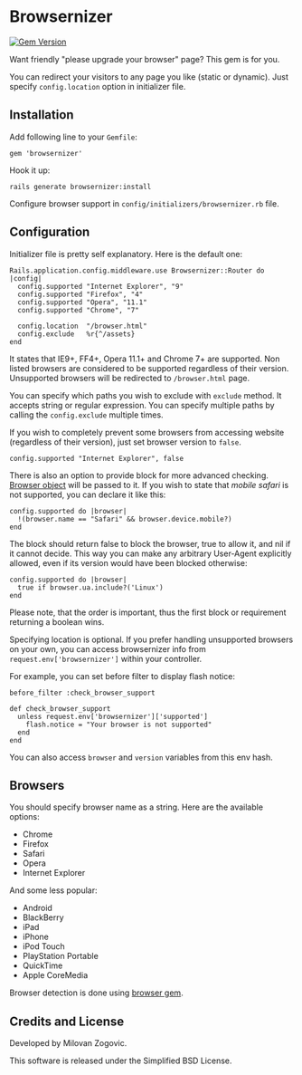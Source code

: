# Browsernizer

[![Gem Version](https://badge.fury.io/rb/browsernizer.png)](http://badge.fury.io/rb/browsernizer)

Want friendly "please upgrade your browser" page? This gem is for you.

You can redirect your visitors to any page you like (static or dynamic).
Just specify `config.location` option in initializer file.


## Installation

Add following line to your `Gemfile`:

    gem 'browsernizer'

Hook it up:

    rails generate browsernizer:install

Configure browser support in `config/initializers/browsernizer.rb` file.


## Configuration

Initializer file is pretty self explanatory. Here is the default one:

    Rails.application.config.middleware.use Browsernizer::Router do |config|
      config.supported "Internet Explorer", "9"
      config.supported "Firefox", "4"
      config.supported "Opera", "11.1"
      config.supported "Chrome", "7"

      config.location  "/browser.html"
      config.exclude   %r{^/assets}
    end

It states that IE9+, FF4+, Opera 11.1+ and Chrome 7+ are supported.
Non listed browsers are considered to be supported regardless of their version.
Unsupported browsers will be redirected to `/browser.html` page.

You can specify which paths you wish to exclude with `exclude` method.
It accepts string or regular expression. You can specify multiple paths by
calling the `config.exclude` multiple times.

If you wish to completely prevent some browsers from accessing website
(regardless of their version), just set browser version to `false`.

    config.supported "Internet Explorer", false

There is also an option to provide block for more advanced checking.
[Browser object](https://github.com/fnando/browser/blob/master/lib/browser.rb) will be
passed to it. If you wish to state that *mobile safari* is not supported, you
can declare it like this:

    config.supported do |browser|
      !(browser.name == "Safari" && browser.device.mobile?)
    end

The block should return false to block the browser, true to allow it, and nil if it
cannot decide. This way you can make any arbitrary User-Agent explicitly allowed,
even if its version would have been blocked otherwise:

    config.supported do |browser|
      true if browser.ua.include?('Linux')
    end

Please note, that the order is important, thus the first block or requirement returning
a boolean wins.

Specifying location is optional. If you prefer handling unsupported browsers on
your own, you can access browsernizer info from `request.env['browsernizer']`
within your controller.

For example, you can set before filter to display flash notice:

    before_filter :check_browser_support

    def check_browser_support
      unless request.env['browsernizer']['supported']
        flash.notice = "Your browser is not supported"
      end
    end

You can also access `browser` and `version` variables from this env hash.


## Browsers

You should specify browser name as a string. Here are the available options:

* Chrome
* Firefox
* Safari
* Opera
* Internet Explorer

And some less popular:

* Android
* BlackBerry
* iPad
* iPhone
* iPod Touch
* PlayStation Portable
* QuickTime
* Apple CoreMedia

Browser detection is done using [browser gem](https://github.com/fnando/browser).



## Credits and License

Developed by Milovan Zogovic.

This software is released under the Simplified BSD License.

